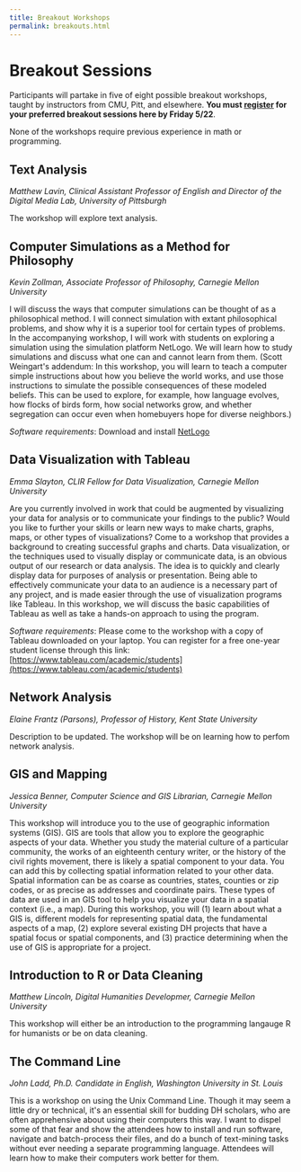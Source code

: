 ```yaml
---
title: Breakout Workshops
permalink: breakouts.html
---
```

# Breakout Sessions
Participants will partake in five of eight possible breakout workshops, taught by instructors from CMU, Pitt, and elsewhere. **You must [register](https://goo.gl/forms/1pB26oeifC6nFIN33) for your preferred breakout sessions here by Friday 5/22**. 

None of the workshops require previous experience in math or programming.

## Text Analysis
_Matthew Lavin, Clinical Assistant Professor of English and Director of the Digital Media Lab, University of Pittsburgh_

The workshop will explore text analysis.

## Computer Simulations as a Method for Philosophy
_Kevin Zollman, Associate Professor of Philosophy, Carnegie Mellon University_

I will discuss the ways that computer simulations can be thought of as a philosophical method.  I will connect simulation with extant philosophical problems, and show why it is a superior tool for certain types of problems.  In the accompanying workshop, I will work with students on exploring a simulation using the simulation platform NetLogo.  We will learn how to study simulations and discuss what one can and cannot learn from them. (Scott Weingart's addendum: In this workshop, you will learn to teach a computer simple instructions about how you believe the world works, and use those instructions to simulate the possible consequences of these modeled beliefs. This can be used to explore, for example, how language evolves, how flocks of birds form, how social networks grow, and whether segregation can occur even when homebuyers hope for diverse neighbors.)

_Software requirements_: Download and install [NetLogo](https://ccl.northwestern.edu/netlogo/download.shtml)

## Data Visualization with Tableau 
_Emma Slayton, CLIR Fellow for Data Visualization, Carnegie Mellon University_

Are you currently involved in work that could be augmented by visualizing your data for analysis or to communicate your findings to the public? Would you like to further your skills or learn new ways to make charts, graphs, maps, or other types of visualizations? Come to a workshop that provides a background to creating successful graphs and charts. Data visualization, or the techniques used to visually display or communicate data, is an obvious output of our research or data analysis. The idea is to quickly and clearly display data for purposes of analysis or presentation. Being able to effectively communicate your data to an audience is a necessary part of any project, and is made easier through the use of visualization programs like Tableau. In this workshop, we will discuss the basic capabilities of Tableau as well as take a hands-on approach to using the program.

_Software requirements_: Please come to the workshop with a copy of Tableau downloaded on your laptop. You can register for a free one-year student license through this link: [https://www.tableau.com/academic/students](https://www.tableau.com/academic/students)

## Network Analysis
_Elaine Frantz (Parsons), Professor of History, Kent State University_

Description to be updated. The workshop will be on learning how to perfom network analysis.

## GIS and Mapping
_Jessica Benner, Computer Science and GIS Librarian, Carnegie Mellon University_

This workshop will introduce you to the use of geographic information systems (GIS). GIS are tools that allow you to explore the geographic aspects of your data. Whether you study the material culture of a particular community, the works of an eighteenth century writer, or the history of the civil rights movement, there is likely a spatial component to your data. You can add this by collecting spatial information related to your other data. Spatial information can be as coarse as countries, states, counties or zip codes, or as precise as addresses and coordinate pairs. These types of data are used in an GIS tool to help you visualize your data in a spatial context (i.e., a map). During this workshop, you will (1) learn about what a GIS is, different models for representing spatial data, the fundamental aspects of a map, (2) explore several existing DH projects that have a spatial focus or spatial components, and (3) practice determining when the use of GIS is appropriate for a project.

## Introduction to R or Data Cleaning
_Matthew Lincoln, Digital Humanities Developmer, Carnegie Mellon University_

This workshop will either be an introduction to the programming langauge R for humanists or be on data cleaning.

## The Command Line 
_John Ladd, Ph.D. Candidate in English, Washington University in St. Louis_

This is a workshop on using the Unix Command Line. Though it may seem a little dry or technical, it's an essential skill for budding DH scholars, who are often apprehensive about using their computers this way. I want to dispel some of that fear and show the attendees how to install and run software, navigate and batch-process their files, and do a bunch of text-mining tasks without ever needing a separate programming language. Attendees will learn how to make their computers work better for them.
